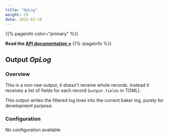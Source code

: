 ```yaml
---
title: "OpLog"
weight: 29
date: 2021-03-10
---
```

{{% pageinfo color="primary" %}}

**Read the [API documentation &raquo;](https://pkg.go.dev/github.com/AdRoll/baker/output#OpLog)**
{{% /pageinfo %}}

## Output *OpLog*

### Overview
This is a *non-raw* output, it doesn't receive whole records. Instead it receives a list of fields for each record (`output.fields` in TOML).


This output writes the filtered log lines into the current baker log, purely for development purpose.


### Configuration
No configuration available